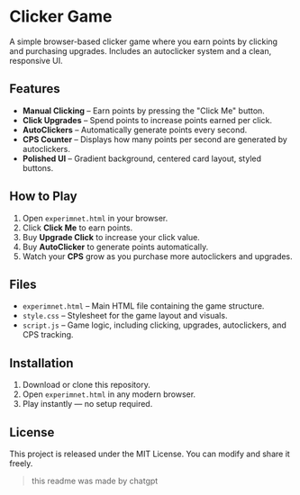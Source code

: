 # Clicker Game

A simple browser-based clicker game where you earn points by clicking and purchasing upgrades. Includes an autoclicker system and a clean, responsive UI.

## Features
- **Manual Clicking** – Earn points by pressing the "Click Me" button.
- **Click Upgrades** – Spend points to increase points earned per click.
- **AutoClickers** – Automatically generate points every second.
- **CPS Counter** – Displays how many points per second are generated by autoclickers.
- **Polished UI** – Gradient background, centered card layout, styled buttons.

## How to Play
1. Open `experimnet.html` in your browser.
2. Click **Click Me** to earn points.
3. Buy **Upgrade Click** to increase your click value.
4. Buy **AutoClicker** to generate points automatically.
5. Watch your **CPS** grow as you purchase more autoclickers and upgrades.

## Files
- `experimnet.html` – Main HTML file containing the game structure.
- `style.css` – Stylesheet for the game layout and visuals.
- `script.js` – Game logic, including clicking, upgrades, autoclickers, and CPS tracking.

## Installation
1. Download or clone this repository.
2. Open `experimnet.html` in any modern browser.
3. Play instantly — no setup required.

## License
This project is released under the MIT License. You can modify and share it freely.

> this readme was made by chatgpt
